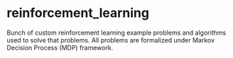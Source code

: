 # reinforcement_learning
Bunch of custom reinforcement learning example problems and algorithms used to solve that problems. All problems are formalized under Markov Decision Process (MDP) framework.
